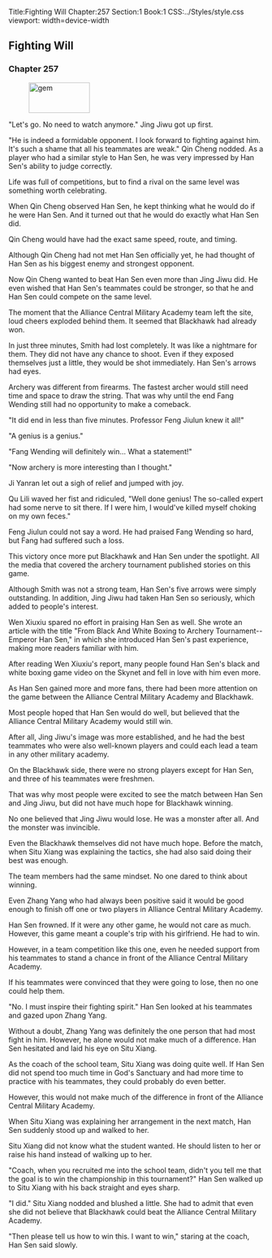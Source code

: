 Title:Fighting Will 
Chapter:257 
Section:1 
Book:1 
CSS:../Styles/style.css 
viewport: width=device-width
  
## Fighting Will
### Chapter 257
  
<figure>
	<img src="../Images/gem.gif" alt="gem" id="gem" width="120" height="60" />
</figure>
  

  
"Let's go. No need to watch anymore." Jing Jiwu got up first.

"He is indeed a formidable opponent. I look forward to fighting against him. It's such a shame that all his teammates are weak." Qin Cheng nodded. As a player who had a similar style to Han Sen, he was very impressed by Han Sen's ability to judge correctly.

Life was full of competitions, but to find a rival on the same level was something worth celebrating.

When Qin Cheng observed Han Sen, he kept thinking what he would do if he were Han Sen. And it turned out that he would do exactly what Han Sen did.

Qin Cheng would have had the exact same speed, route, and timing.

Although Qin Cheng had not met Han Sen officially yet, he had thought of Han Sen as his biggest enemy and strongest opponent.

Now Qin Cheng wanted to beat Han Sen even more than Jing Jiwu did. He even wished that Han Sen's teammates could be stronger, so that he and Han Sen could compete on the same level.

The moment that the Alliance Central Military Academy team left the site, loud cheers exploded behind them. It seemed that Blackhawk had already won.

In just three minutes, Smith had lost completely. It was like a nightmare for them. They did not have any chance to shoot. Even if they exposed themselves just a little, they would be shot immediately. Han Sen's arrows had eyes.

Archery was different from firearms. The fastest archer would still need time and space to draw the string. That was why until the end Fang Wending still had no opportunity to make a comeback.

"It did end in less than five minutes. Professor Feng Jiulun knew it all!"

"A genius is a genius."

"Fang Wending will definitely win… What a statement!"

"Now archery is more interesting than I thought."

Ji Yanran let out a sigh of relief and jumped with joy.

Qu Lili waved her fist and ridiculed, "Well done genius! The so-called expert had some nerve to sit there. If I were him, I would've killed myself choking on my own feces."

Feng Jiulun could not say a word. He had praised Fang Wending so hard, but Fang had suffered such a loss.

This victory once more put Blackhawk and Han Sen under the spotlight. All the media that covered the archery tournament published stories on this game.

Although Smith was not a strong team, Han Sen's five arrows were simply outstanding. In addition, Jing Jiwu had taken Han Sen so seriously, which added to people's interest.

Wen Xiuxiu spared no effort in praising Han Sen as well. She wrote an article with the title "From Black And White Boxing to Archery Tournament--Emperor Han Sen," in which she introduced Han Sen's past experience, making more readers familiar with him.

After reading Wen Xiuxiu's report, many people found Han Sen's black and white boxing game video on the Skynet and fell in love with him even more.

As Han Sen gained more and more fans, there had been more attention on the game between the Alliance Central Military Academy and Blackhawk.

Most people hoped that Han Sen would do well, but believed that the Alliance Central Military Academy would still win.

After all, Jing Jiwu's image was more established, and he had the best teammates who were also well-known players and could each lead a team in any other military academy.

On the Blackhawk side, there were no strong players except for Han Sen, and three of his teammates were freshmen.

That was why most people were excited to see the match between Han Sen and Jing Jiwu, but did not have much hope for Blackhawk winning.

No one believed that Jing Jiwu would lose. He was a monster after all. And the monster was invincible.

Even the Blackhawk themselves did not have much hope. Before the match, when Situ Xiang was explaining the tactics, she had also said doing their best was enough.

The team members had the same mindset. No one dared to think about winning.

Even Zhang Yang who had always been positive said it would be good enough to finish off one or two players in Alliance Central Military Academy.

Han Sen frowned. If it were any other game, he would not care as much. However, this game meant a couple's trip with his girlfriend. He had to win.

However, in a team competition like this one, even he needed support from his teammates to stand a chance in front of the Alliance Central Military Academy.

If his teammates were convinced that they were going to lose, then no one could help them.

"No. I must inspire their fighting spirit." Han Sen looked at his teammates and gazed upon Zhang Yang.

Without a doubt, Zhang Yang was definitely the one person that had most fight in him. However, he alone would not make much of a difference. Han Sen hesitated and laid his eye on Situ Xiang.

As the coach of the school team, Situ Xiang was doing quite well. If Han Sen did not spend too much time in God's Sanctuary and had more time to practice with his teammates, they could probably do even better.

However, this would not make much of the difference in front of the Alliance Central Military Academy.

When Situ Xiang was explaining her arrangement in the next match, Han Sen suddenly stood up and walked to her.

Situ Xiang did not know what the student wanted. He should listen to her or raise his hand instead of walking up to her.

"Coach, when you recruited me into the school team, didn't you tell me that the goal is to win the championship in this tournament?" Han Sen walked up to Situ Xiang with his back straight and eyes sharp.

"I did." Situ Xiang nodded and blushed a little. She had to admit that even she did not believe that Blackhawk could beat the Alliance Central Military Academy.

"Then please tell us how to win this. I want to win," staring at the coach, Han Sen said slowly.